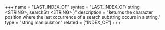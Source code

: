 +++
name = "LAST_INDEX_OF"
syntax = "LAST_INDEX_OF( string &lt;STRING&gt;, searchStr &lt;STRING&gt; )"
description = "Returns the character position where the last occurrence of a search substring occurs in a string."
type = "string manipulation"
related = ["INDEX_OF"]
+++

